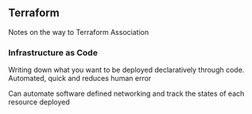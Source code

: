 ## Terraform 

Notes on the way to Terraform Association 

### Infrastructure as Code

Writing down what you want to be deployed declaratively through code. Automated, quick and reduces human error

Can automate software defined networking and track the states of each resource deployed 


